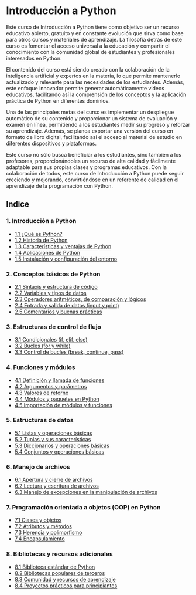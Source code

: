 # Introducción a Python

Este curso de Introducción a Python tiene como objetivo ser un recurso educativo abierto, gratuito y en constante evolución que sirva como base para otros cursos y materiales de aprendizaje. La filosofía detrás de este curso es fomentar el acceso universal a la educación y compartir el conocimiento con la comunidad global de estudiantes y profesionales interesados en Python.

El contenido del curso está siendo creado con la colaboración de la inteligencia artificial y expertos en la materia, lo que permite mantenerlo actualizado y relevante para las necesidades de los estudiantes. Además, este enfoque innovador permite generar automáticamente videos educativos, facilitando así la comprensión de los conceptos y la aplicación práctica de Python en diferentes dominios.

Una de las principales metas del curso es implementar un despliegue automático de su contenido y proporcionar un sistema de evaluación y examen en línea, permitiendo a los estudiantes medir su progreso y reforzar su aprendizaje. Además, se planea exportar una versión del curso en formato de libro digital, facilitando así el acceso al material de estudio en diferentes dispositivos y plataformas.

Este curso no sólo busca beneficiar a los estudiantes, sino también a los profesores, proporcionándoles un recurso de alta calidad y fácilmente adaptable para sus propias clases y programas educativos. Con la colaboración de todos, este curso de Introducción a Python puede seguir creciendo y mejorando, convirtiéndose en un referente de calidad en el aprendizaje de la programación con Python.


## Indice

### 1. Introducción a Python
- [1.1 ¿Qué es Python?](./1.%20introduccion_a_python/1.1%20que_es_python.md)
- [1.2 Historia de Python](./1.%20introduccion_a_python/1.2%20historia_de_python.md)
- [1.3 Características y ventajas de Python](./1.%20introduccion_a_python/1.3%20caracteristicas_y_ventajas_de_python.md)
- [1.4 Aplicaciones de Python](./1.%20introduccion_a_python/1.4%20aplicaciones_de_python.md)
- [1.5 Instalación y configuración del entorno](./1.%20introduccion_a_python/1.5%20instalacion_y_configuracion_del_entorno.md)

### 2. Conceptos básicos de Python
- [2.1 Sintaxis y estructura de código](./2.%20conceptos_basicos_de_python/2.1%20sintaxis_y_estructura_de_codigo.md)
- [2.2 Variables y tipos de datos](./2.%20conceptos_basicos_de_python/2.2%20variables_y_tipos_de_datos.md)
- [2.3 Operadores aritméticos, de comparación y lógicos](./2.%20conceptos_basicos_de_python/2.3%20operadores_aritmeticos_de_comparacion_y_logicos.md)
- [2.4 Entrada y salida de datos (input y print)](./2.%20conceptos_basicos_de_python/2.4%20entrada_y_salida_de_datos.md)
- [2.5 Comentarios y buenas prácticas](./2.%20conceptos_basicos_de_python/2.5%20comentarios_y_buenas_practicas.md)

### 3. Estructuras de control de flujo
- [3.1 Condicionales (if, elif, else)](./3.%20estructuras_de_control_de_flujo/3.1%20condicionales_if_elif_else.md)
- [3.2 Bucles (for y while)](./3.%20estructuras_de_control_de_flujo/3.2%20bucles_for_y_while.md)
- [3.3 Control de bucles (break, continue, pass)](./3.%20estructuras_de_control_de_flujo/3.3%20control_de_bucles_break_continue_pass.md)

### 4. Funciones y módulos
- [4.1 Definición y llamada de funciones](./4.%20funciones_y_modulos/4.1%20definicion_y_llamada_de_funciones.md)
- [4.2 Argumentos y parámetros](./4.%20funciones_y_modulos/4.2%20argumentos_y_parametros.md)
- [4.3 Valores de retorno](./4.%20funciones_y_modulos/4.3%20valores_de_retorno.md)
- [4.4 Módulos y paquetes en Python](./4.%20funciones_y_modulos/4.4%20modulos_y_paquetes_en_python.md)
- [4.5 Importación de módulos y funciones](./4.%20funciones_y_modulos/4.5%20importacion_de_modulos_y_funciones.md)

### 5. Estructuras de datos
- [5.1 Listas y operaciones básicas](./5.%20estructuras_de_datos/5.1%20listas_y_operaciones_basicas.md)
- [5.2 Tuplas y sus características](./5.%20estructuras_de_datos/5.2%20tuplas_y_sus_caracteristicas.md)
- [5.3 Diccionarios y operaciones básicas](./5.%20estructuras_de_datos/5.3%20diccionarios_y_operaciones_basicas.md)
- [5.4 Conjuntos y operaciones básicas](./5.%20estructuras_de_datos/5.4%20conjuntos_y_operaciones_basicas.md)

### 6. Manejo de archivos
- [6.1 Apertura y cierre de archivos](./6.%20manejo_de_archivos/6.1%20apertura_y_cierre_de_archivos.md)
- [6.2 Lectura y escritura de archivos](./6.%20manejo_de_archivos/6.2%20lectura_y_escritura_de_archivos.md)
- [6.3 Manejo de excepciones en la manipulación de archivos](./6.%20manejo_de_archivos/6.3%20manejo_de_excepciones_en_la_manipulacion_de_archivos.md)

### 7. Programación orientada a objetos (OOP) en Python
- [7.1 Clases y objetos](./7.%20programacion_orientada_a_objetos_en_python/7.1%20clases_y_objetos.md)
- [7.2 Atributos y métodos](./7.%20programacion_orientada_a_objetos_en_python/7.2%20atributos_y_metodos.md)
- [7.3 Herencia y polimorfismo](./7.%20programacion_orientada_a_objetos_en_python/7.3%20herencia_y_polimorfismo.md)
- [7.4 Encapsulamiento](./7.%20programacion_orientada_a_objetos_en_python/7.4%20encapsulamiento.md)

### 8. Bibliotecas y recursos adicionales
- [8.1 Biblioteca estándar de Python](./8.%20bibliotecas_y_recursos_adicionales/8.1%20biblioteca_estandar_de_python.md)
- [8.2 Bibliotecas populares de terceros](./8.%20bibliotecas_y_recursos_adicionales/8.2%20bibliotecas_populares_de_terceros.md)
- [8.3 Comunidad y recursos de aprendizaje](./8.%20bibliotecas_y_recursos_adicionales/8.3%20comunidad_y_recursos_de_aprendizaje.md)
- [8.4 Proyectos prácticos para principiantes](./8.%20bibliotecas_y_recursos_adicionales/8.4%20proyectos_practicos_para_principiantes.md)
